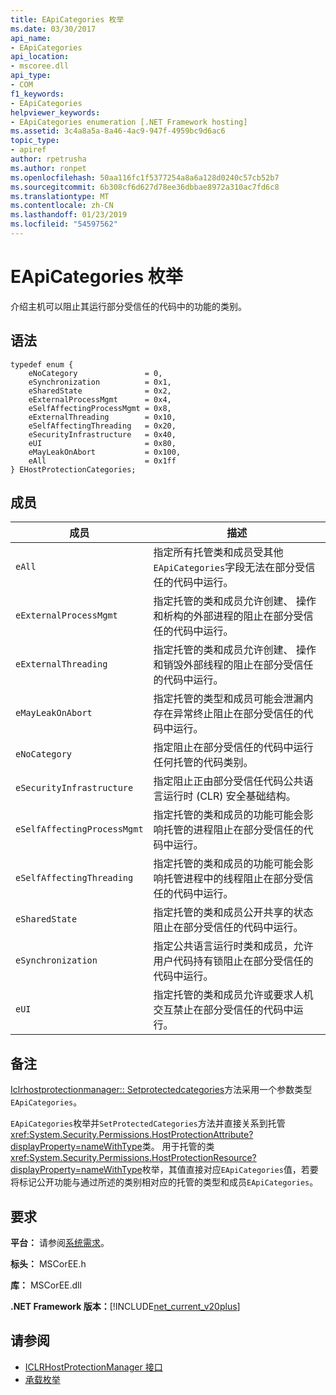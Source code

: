 ```yaml
---
title: EApiCategories 枚举
ms.date: 03/30/2017
api_name:
- EApiCategories
api_location:
- mscoree.dll
api_type:
- COM
f1_keywords:
- EApiCategories
helpviewer_keywords:
- EApiCategories enumeration [.NET Framework hosting]
ms.assetid: 3c4a8a5a-8a46-4ac9-947f-4959bc9d6ac6
topic_type:
- apiref
author: rpetrusha
ms.author: ronpet
ms.openlocfilehash: 50aa116fc1f5377254a8a6a128d0240c57cb52b7
ms.sourcegitcommit: 6b308cf6d627d78ee36dbbae8972a310ac7fd6c8
ms.translationtype: MT
ms.contentlocale: zh-CN
ms.lasthandoff: 01/23/2019
ms.locfileid: "54597562"
---
```

# <a name="eapicategories-enumeration"></a>EApiCategories 枚举
介绍主机可以阻止其运行部分受信任的代码中的功能的类别。  
  
## <a name="syntax"></a>语法  
  
```  
typedef enum {  
    eNoCategory               = 0,  
    eSynchronization          = 0x1,  
    eSharedState              = 0x2,  
    eExternalProcessMgmt      = 0x4,  
    eSelfAffectingProcessMgmt = 0x8,  
    eExternalThreading        = 0x10,  
    eSelfAffectingThreading   = 0x20,  
    eSecurityInfrastructure   = 0x40,  
    eUI                       = 0x80,  
    eMayLeakOnAbort           = 0x100,  
    eAll                      = 0x1ff  
} EHostProtectionCategories;  
```  
  
## <a name="members"></a>成员  
  
|成员|描述|  
|------------|-----------------|  
|`eAll`|指定所有托管类和成员受其他`EApiCategories`字段无法在部分受信任的代码中运行。|  
|`eExternalProcessMgmt`|指定托管的类和成员允许创建、 操作和析构的外部进程的阻止在部分受信任的代码中运行。|  
|`eExternalThreading`|指定托管的类和成员允许创建、 操作和销毁外部线程的阻止在部分受信任的代码中运行。|  
|`eMayLeakOnAbort`|指定托管的类型和成员可能会泄漏内存在异常终止阻止在部分受信任的代码中运行。|  
|`eNoCategory`|指定阻止在部分受信任的代码中运行任何托管的代码类别。|  
|`eSecurityInfrastructure`|指定阻止正由部分受信任代码公共语言运行时 (CLR) 安全基础结构。|  
|`eSelfAffectingProcessMgmt`|指定托管的类和成员的功能可能会影响托管的进程阻止在部分受信任的代码中运行。|  
|`eSelfAffectingThreading`|指定托管的类和成员的功能可能会影响托管进程中的线程阻止在部分受信任的代码中运行。|  
|`eSharedState`|指定托管的类和成员公开共享的状态阻止在部分受信任的代码中运行。|  
|`eSynchronization`|指定公共语言运行时类和成员，允许用户代码持有锁阻止在部分受信任的代码中运行。|  
|`eUI`|指定托管的类和成员允许或要求人机交互禁止在部分受信任的代码中运行。|  
  
## <a name="remarks"></a>备注  
 [Iclrhostprotectionmanager:: Setprotectedcategories](../../../../docs/framework/unmanaged-api/hosting/iclrhostprotectionmanager-setprotectedcategories-method.md)方法采用一个参数类型`EApiCategories`。  
  
 `EApiCategories`枚举并`SetProtectedCategories`方法并直接关系到托管<xref:System.Security.Permissions.HostProtectionAttribute?displayProperty=nameWithType>类。 用于托管的类<xref:System.Security.Permissions.HostProtectionResource?displayProperty=nameWithType>枚举，其值直接对应`EApiCategories`值，若要将标记公开功能与通过所述的类别相对应的托管的类型和成员`EApiCategories`。  
  
## <a name="requirements"></a>要求  
 **平台：** 请参阅[系统需求](../../../../docs/framework/get-started/system-requirements.md)。  
  
 **标头：** MSCorEE.h  
  
 **库：** MSCorEE.dll  
  
 **.NET Framework 版本：**[!INCLUDE[net_current_v20plus](../../../../includes/net-current-v20plus-md.md)]  
  
## <a name="see-also"></a>请参阅
- [ICLRHostProtectionManager 接口](../../../../docs/framework/unmanaged-api/hosting/iclrhostprotectionmanager-interface.md)
- [承载枚举](../../../../docs/framework/unmanaged-api/hosting/hosting-enumerations.md)
